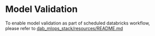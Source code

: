 # Model Validation
To enable model validation as part of scheduled databricks workflow, please refer to [dab_mlops_stack/resources/README.md](../resources/README.md)

